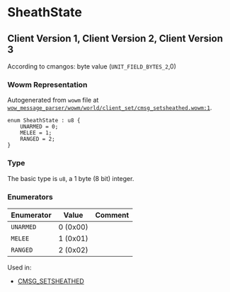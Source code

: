 # SheathState

## Client Version 1, Client Version 2, Client Version 3

According to cmangos: byte value (`UNIT_FIELD_BYTES_2`,0)

### Wowm Representation

Autogenerated from `wowm` file at [`wow_message_parser/wowm/world/client_set/cmsg_setsheathed.wowm:1`](https://github.com/gtker/wow_messages/tree/main/wow_message_parser/wowm/world/client_set/cmsg_setsheathed.wowm#L1).

```rust,ignore
enum SheathState : u8 {
    UNARMED = 0;
    MELEE = 1;
    RANGED = 2;
}
```
### Type
The basic type is `u8`, a 1 byte (8 bit) integer.
### Enumerators
| Enumerator | Value  | Comment |
| --------- | -------- | ------- |
| `UNARMED` | 0 (0x00) |  |
| `MELEE` | 1 (0x01) |  |
| `RANGED` | 2 (0x02) |  |

Used in:
* [CMSG_SETSHEATHED](cmsg_setsheathed.md)

